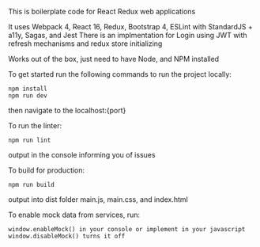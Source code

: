 This is boilerplate code for React Redux web applications

It uses Webpack 4, React 16, Redux, Bootstrap 4, ESLint with StandardJS + a11y, Sagas, and Jest
There is an implmentation for Login using JWT with refresh mechanisms and redux store initializing

Works out of the box, just need to have Node, and NPM installed

To get started run the following commands to run the project locally:
```
npm install
npm run dev
```
then navigate to the localhost:{port}

To run the linter:
```
npm run lint
```
output in the console informing you of issues

To build for production:
```
npm run build
```
output into dist folder main.js, main.css, and index.html

To enable mock data from services, run:
```
window.enableMock() in your console or implement in your javascript
window.disableMock() turns it off
```